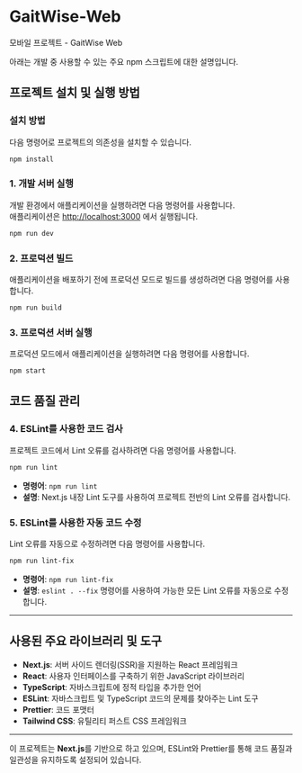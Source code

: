 # GaitWise-Web

모바일 프로젝트 - GaitWise Web

아래는 개발 중 사용할 수 있는 주요 npm 스크립트에 대한 설명입니다.

## 프로젝트 설치 및 실행 방법

### 설치 방법

다음 명령어로 프로젝트의 의존성을 설치할 수 있습니다.

```bash
npm install
```

### 1. 개발 서버 실행

개발 환경에서 애플리케이션을 실행하려면 다음 명령어를 사용합니다.  
애플리케이션은 [http://localhost:3000](http://localhost:3000) 에서 실행됩니다.

```bash
npm run dev
```

### 2. 프로덕션 빌드

애플리케이션을 배포하기 전에 프로덕션 모드로 빌드를 생성하려면 다음 명령어를 사용합니다.

```bash
npm run build
```

### 3. 프로덕션 서버 실행

프로덕션 모드에서 애플리케이션을 실행하려면 다음 명령어를 사용합니다.

```bash
npm start
```

## 코드 품질 관리

### 4. ESLint를 사용한 코드 검사

프로젝트 코드에서 Lint 오류를 검사하려면 다음 명령어를 사용합니다.

```bash
npm run lint
```

- **명령어**: `npm run lint`
- **설명**: Next.js 내장 Lint 도구를 사용하여 프로젝트 전반의 Lint 오류를 검사합니다.

### 5. ESLint를 사용한 자동 코드 수정

Lint 오류를 자동으로 수정하려면 다음 명령어를 사용합니다.

```bash
npm run lint-fix
```

- **명령어**: `npm run lint-fix`
- **설명**: `eslint . --fix` 명령어를 사용하여 가능한 모든 Lint 오류를 자동으로 수정합니다.

---

## 사용된 주요 라이브러리 및 도구

- **Next.js**: 서버 사이드 렌더링(SSR)을 지원하는 React 프레임워크
- **React**: 사용자 인터페이스를 구축하기 위한 JavaScript 라이브러리
- **TypeScript**: 자바스크립트에 정적 타입을 추가한 언어
- **ESLint**: 자바스크립트 및 TypeScript 코드의 문제를 찾아주는 Lint 도구
- **Prettier**: 코드 포맷터
- **Tailwind CSS**: 유틸리티 퍼스트 CSS 프레임워크

---

이 프로젝트는 **Next.js**를 기반으로 하고 있으며, ESLint와 Prettier를 통해 코드 품질과 일관성을 유지하도록 설정되어 있습니다.
